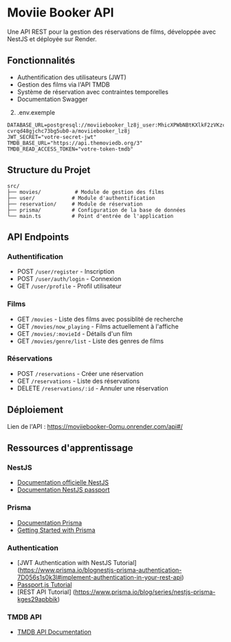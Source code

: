 # Moviie Booker API

Une API REST pour la gestion des réservations de films, développée avec NestJS et déployée sur Render.

## Fonctionnalités

- Authentification des utilisateurs (JWT)
- Gestion des films via l'API TMDB
- Système de réservation avec contraintes temporelles
- Documentation Swagger


2. .env.exemple
```
DATABASE_URL=postgresql://moviiebooker_lz8j_user:MhicXPWbNBtKXlkF2zVKzcV6U5Q6fMRA@dpg-cvrqd48gjchc73bg5ub0-a/moviiebooker_lz8j
JWT_SECRET="votre-secret-jwt"
TMDB_BASE_URL="https://api.themoviedb.org/3"
TMDB_READ_ACCESS_TOKEN="votre-token-tmdb"
```
## Structure du Projet

```
src/
├── movies/           # Module de gestion des films
├── user/            # Module d'authentification
├── reservation/     # Module de réservation
├── prisma/          # Configuration de la base de données
└── main.ts          # Point d'entrée de l'application
```

## API Endpoints

### Authentification
- POST `/user/register` - Inscription
- POST `/user/auth/login` - Connexion
- GET `/user/profile` - Profil utilisateur

### Films
- GET `/movies` - Liste des films avec possiblité de recherche
- GET `/movies/now_playing` - Films actuellement à l'affiche
- GET `/movies/:movieId` - Détails d'un film
- GET `/movies/genre/list` - Liste des genres de films

### Réservations
- POST `/reservations` - Créer une réservation
- GET `/reservations` - Liste des réservations
- DELETE `/reservations/:id` - Annuler une réservation

## Déploiement
Lien de l'API : https://moviiebooker-0omu.onrender.com/api#/
## Ressources d'apprentissage

### NestJS
- [Documentation officielle NestJS](https://docs.nestjs.com/)
- [Documentation NestJS passport](https://docs.nestjs.com/recipes/passport)

### Prisma
- [Documentation Prisma](https://www.prisma.io/docs/)
- [Getting Started with Prisma](https://www.prisma.io/docs/getting-started)

### Authentication
- [JWT Authentication with NestJS Tutorial] (https://www.prisma.io/blognestjs-prisma-authentication-7D056s1s0k3l#implement-authentication-in-your-rest-api)
- [Passport.js Tutorial](https://docs.starton.com/tutorials/jwt-authentication-nest#authguard)
- [REST API Tutorial] (https://www.prisma.io/blog/series/nestjs-prisma-kges29apbbik)

### TMDB API
- [TMDB API Documentation](https://developers.themoviedb.org/3/getting-started/introduction)


